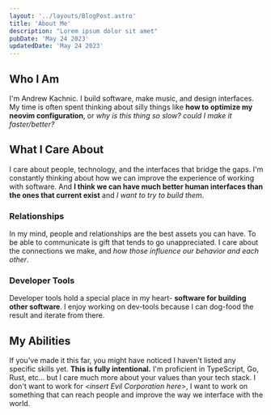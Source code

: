 ```yaml
---
layout: '../layouts/BlogPost.astro'
title: 'About Me'
description: "Lorem ipsum dolor sit amet"
pubDate: 'May 24 2023'
updatedDate: 'May 24 2023'
---
```


## Who I Am

I'm Andrew Kachnic. I build software, make music, and design interfaces. My time is often spent thinking about silly things like **how to optimize my neovim configuration**, or *why is this thing so slow? could I make it faster/better?*

## What I Care About

I care about people, technology, and the interfaces that bridge the gaps. I'm constantly thinking about how we can improve the experience of working with software. And **I think we can have much better human interfaces than the ones that current exist** and *I want to try to build them*.

### Relationships

In my mind, people and relationships are the best assets you can have. To be able to communicate is gift that tends to go unappreciated. I care about the connections we make, and *how those influence our behavior and each other*.

### Developer Tools

Developer tools hold a special place in my heart- **software for building other software**. I enjoy working on dev-tools because I can dog-food the result and iterate from there.

## My Abilities

If you've made it this far, you might have noticed I haven't listed any specific skills yet. **This is fully intentional.** I'm proficient in TypeScript, Go, Rust, etc... but I care much more about your values than your tech stack. I don't want to work for *\<insert Evil Corporation here\>*, I want to work on something that can reach people and improve the way we interface with the world.
